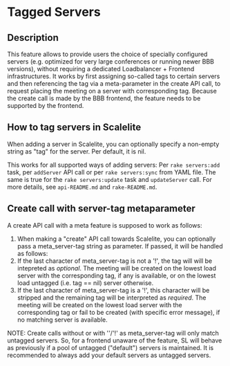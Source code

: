 # Tagged Servers

## Description

This feature allows to provide users the choice of specially configured servers (e.g. optimized for very large conferences or running newer BBB versions), without requiring a dedicated Loadbalancer + Frontend infrastructures. It works by first assigning so-called tags to certain servers and then referencing the tag via a meta-parameter in the create API call, to request placing the meeting on a server with corresponding tag. Because the create call is made by the BBB frontend, the feature needs to be supported by the frontend.

## How to tag servers in Scalelite

When adding a server in Scalelite, you can optionally specify a non-empty string as "tag" for the server. Per default, it is nil.

This works for all supported ways of adding servers: Per `rake servers:add` task, per `addServer` API call or per `rake servers:sync` from YAML file. The same is true for the `rake servers:update` task and `updateServer` call. For more details, see `api-README.md` and `rake-README.md`.

## Create call with server-tag metaparameter

A create API call with a meta feature is supposed to work as follows:

1) When making a "create" API call towards Scalelite, you can optionally pass a meta_server-tag string as parameter. If passed, it will be handled as follows:
2) If the last character of meta_server-tag is not a '!', the tag will will be intepreted as *optional*. The meeting will be created on the lowest load server with the corresponding tag, if any is available, or on the lowest load untagged (i.e. tag == nil) server otherwise.
3) If the last character of meta_server-tag is a '!', this character will be stripped and the remaining tag will be interpreted as *required*. The meeting will be created on the lowest load server with the corresponding tag or fail to be created (with specific error message), if no matching server is available.

NOTE: Create calls without or with ''/'!' as meta_server-tag will only match untagged servers. So, for a frontend unaware of the feature, SL will behave as previously if a pool of untagged ("default") servers is maintained. It is recommended to always add your default servers as untagged servers.

